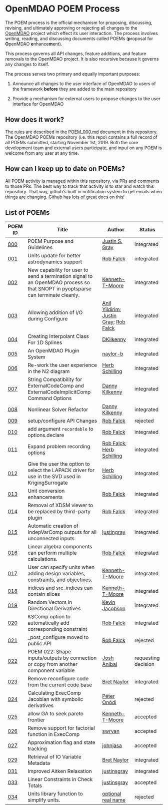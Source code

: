 
# OpenMDAO POEM Process

The POEM process is the official mechanism for proposing, discussing, revising, and ultimately approving or rejecting all changes to the [OpenMDAO](https://openmdao.org) project which effect its user interaction. 
The process involves writing, reading, and discussing documents called POEMs (**p**roposal for **O**penMDAO **e**nhance**m**ent). 

This process governs all API changes, feature additions, and feature removals to the OpenMDAO project. 
It is also recursive because it governs any changes to itself. 

The process serves two primary and equally important purposes: 

1) Announce all changes to the user interface of OpenMDAO to users of the framework **before** they are added to the main repository

2) Provide a mechanism for external users to propose changes to the user interface for OpenMDAO

##  How does it work?

The rules are described in the [POEM_000.md](https://github.com/OpenMDAO/POEMs/blob/master/POEM_000.md) document in this repository. 
The OpenMDAO POEMs repository (i.e. this repo) contains a full record of all POEMs submitted, starting November 1st, 2019.
Both the core development team and external users participate, and input on any POEM is welcome from any user at any time.

##  How can I keep up to date on POEMs?

All POEM activity is managed within this repository, via PRs and comments to those PRs. 
The best way to track that activity is to star and watch this repository. 
That way, github's built in notification system to get emails when things are changing. 
[Github has lots of great docs on this!](https://help.github.com/en/github/receiving-notifications-about-activity-on-github/watching-and-unwatching-repositories)

## List of POEMs

| POEM ID | Title | Author | Status |
| ------- | ----- | ------ | ------ |
| [000](POEM_000.md) | POEM Purpose and Guidelines | [Justin S. Gray](https://github.com/justinsgray) | integrated |
| [001](POEM_001.md) | Units update for better astrodynamics support | [Rob Falck](https://github.com/robfalck) | integrated |
| [002](POEM_002.md) | New capability for user to send a termination signal to an OpenMDAO process so that SNOPT in pyoptsparse can terminate cleanly. | [Kenneth-T-Moore](https://github.com/Kenneth-T-Moore) | integrated |
| [003](POEM_003.md) | Allowing addition of I/O during Configure | [Anil Yildirim](https://github.com/anilyil); [Justin Gray](https://github.com/justinsgray); [Rob Falck](https://github.com/robfalck) | integrated |
| [004](POEM_004.md) | Creating Interpolant Class For 1D Splines | [DKilkenny](https://github.com/DKilkenny) | integrated |
| [005](POEM_005.md) | An OpenMDAO Plugin System | [naylor-b](https://github.com/naylor-b) | integrated |
| [006](POEM_006.md) | Re-work the user experience in the N2 diagram | [Herb Schilling](https://github.com/hschilling) | integrated |
| [007](POEM_007.md) | String Compatibility for ExternalCodeComp and ExternalCodeImplicitComp Command Options | [Danny Kilkenny](https://github.com/DKilkenny) | integrated |
| [008](POEM_008.md) | Nonlinear Solver Refactor | [Danny Kilkenny](https://github.com/DKilkenny) | integrated |
| [009](POEM_009.md) | setup/configure API Changes | [Rob Falck](https://github.com/robfalck) | rejected |
| [010](POEM_010.md) | add argument `recordable` to options.declare | [Rob Falck](https://github.com/robfalck) | integrated |
| [011](POEM_011.md) | Expand problem recording options | [Rob Falck](https://github.com/robfalck); [Herb Schilling](https://github.com/hschilling) | integrated |
| [012](POEM_012.md) | Give the user the option to select the LAPACK driver for use in the SVD used in KrigingSurrogate | [Herb Schilling](https://github.com/hschilling) | integrated |
| [013](POEM_013.md) | Unit conversion enhancements | [Rob Falck](https://github.com/robfalck) | integrated |
| [014](POEM_014.md) | Removal of XDSM viewer to be replaced by third-party plugin | [Rob Falck](https://github.com/robfalck) | integrated |
| [015](POEM_015.md) | Automatic creation of IndepVarComp outputs for all unconnected inputs | [justingray](https://github.com/justingray) | integrated |
| [016](POEM_016.md) | Linear algebra components can perform multiple calculations. | [Rob Falck](https://github.com/robfalck) | integrated |
| [017](POEM_017.md) | User can specify units when adding design variables, constraints, and objectives. | [Kenneth-T-Moore](https://github.com/Kenneth-T-Moore) | integrated |
| [018](POEM_018.md) | indices and src_indices can contain slices | [Kenneth-T-Moore](https://github.com/Kenneth-T-Moore) | integrated |
| [019](POEM_019.md) | Random Vectors in Directional Derivatives | [Kevin Jacobson](https://github.com/kejacobson) | integrated |
| [020](POEM_020.md) | KSComp option to automatically add corresponding constraint | [Rob Falck](https://github.com/robfalck) | integrated |
| [021](POEM_021.md) | _post_configure moved to public API | [Rob Falck](https://github.com/robfalck) | rejected |
| [022](POEM_022.md) | POEM 022: Shape inputs/outputs by connection or copy from another component variable | [Josh Anibal](https://github.com/joanibal) | requesting decision |
| [023](POEM_023.md) | Remove reconfigure code from the current code base | [Bret Naylor](https://github.com/naylor-b) | integrated |
| [024](POEM_024.md) | Calculating ExecComp Jacobian with symbolic derivatives | [Péter Onódi](https://github.com/onodip) | rejected |
| [025](POEM_025.md) | allow GA to seek pareto frontier | [Kenneth-T-Moore](https://github.com/Kenneth-T-Moore) | accepted |
| [026](POEM_026.md) | Remove support for factorial function in ExecComp | [swryan](https://github.com/swryan) | accepted |
| [027](POEM_027.md) | Approximation flag and state tracking | [johnjasa](https://github.com/johnjasa) | accepted |
| [029](POEM_029.md) | Retrieval of IO Variable Metadata | [Bret Naylor](https://github.com/naylor-b) | integrated |
| [031](POEM_031.md) | Improved Aitken Relaxation | [justinsgray](https://github.com/justinsgray) | integrated |
| [033](POEM_033.md) | Linear Constraints in Check Totals | [justinsgray](https://github.com/justinsgray) | accepted |
| [034](POEM_034.md) | Units library function to simplify units. | [optional real name](https://github.com/Kenneth-T-Moore) | rejected |

